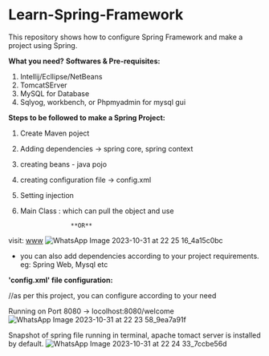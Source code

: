 # Learn-Spring-Framework
This repository shows how to configure Spring Framework and make a project using Spring. 

**What you need?**
**Softwares & Pre-requisites:**
1. Intellij/Ecllipse/NetBeans
2. TomcatSErver
3. MySQL for Database
4. Sqlyog, workbench, or Phpmyadmin for mysql gui

**Steps to be followed to make a Spring Project:**
1. Create Maven poject
2. Adding dependencies -> spring core, spring context
3. creating beans - java pojo
4. creating configuration file -> config.xml
5. Setting injection
6. Main Class : which can pull the object and use

                     **OR**

visit: [www](https://start.spring.io/)
![WhatsApp Image 2023-10-31 at 22 25 16_4a15c0bc](https://github.com/Shimork04/Spring-Framework/assets/111634234/6e613a38-02ae-4766-ae04-5205068030d8)
- you can also add dependencies according to your project requirements. eg: Spring Web, Mysql etc

**'config.xml' file configuration:**
<?xml version="1.0" encoding="UTF-8"?>
//as per this project, you can configure according to your need
<beans xmlns="http://www.springframework.org/schema/beans"
       xmlns:xsi="http://www.w3.org/2001/XMLSchema-instance"
       xmlns:context="http://www.springframework.org/schema/context"
       xmlns:p="http://www.springframework.org/schema/p"
       xsi:schemaLocation="http://www.springframework.org/schema/beans
       http://www.springframework.org/schema/beans/spring-beans.xsd
       http://www.springframework.org/schema/context
       http://www.springframework.org/schema/context/spring-context.xsd">
</beans>


Running on Port 8080 -> locolhost:8080/welcome
![WhatsApp Image 2023-10-31 at 22 23 58_9ea7a91f](https://github.com/Shimork04/Spring-Framework/assets/111634234/60bb7af3-aedd-47b3-b63f-dcb151a318f4)

Snapshot of spring file running in terminal, apache tomact server is installed by default.
![WhatsApp Image 2023-10-31 at 22 24 33_7ccbe56d](https://github.com/Shimork04/Spring-Framework/assets/111634234/10407b60-97d1-4f71-8e2c-7ab9b3a28a65)

